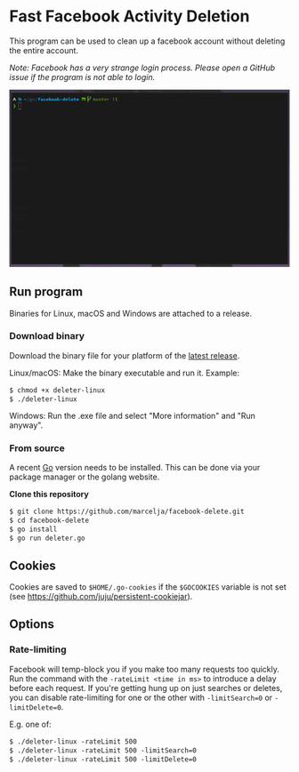 # Fast Facebook Activity Deletion

This program can be used to clean up a facebook account without deleting the entire account.

_Note: Facebook has a very strange login process. Please open a GitHub issue if the program is not able to login._

![](demo.gif)

## Run program

Binaries for Linux, macOS and Windows are attached to a release.

### Download binary

Download the binary file for your platform of the [latest release](https://github.com/marcelja/facebook-delete/releases).

Linux/macOS: Make the binary executable and run it. Example:

```
$ chmod +x deleter-linux
$ ./deleter-linux
```

Windows: Run the .exe file and select "More information" and "Run anyway".

### From source

A recent [Go](https://golang.org/) version needs to be installed. This can be done via your package manager or the golang website.

__Clone this repository__

```
$ git clone https://github.com/marcelja/facebook-delete.git
$ cd facebook-delete
$ go install
$ go run deleter.go
```

## Cookies

Cookies are saved to `$HOME/.go-cookies` if the `$GOCOOKIES` variable is not set (see https://github.com/juju/persistent-cookiejar).

## Options

### Rate-limiting

Facebook will temp-block you if you make too many requests too quickly. Run the command with the `-rateLimit <time in ms>` to introduce a delay before each request. If you're getting hung up on just searches or deletes, you can disable rate-limiting for one or the other with `-limitSearch=0` or `-limitDelete=0`.

E.g. one of:

```
$ ./deleter-linux -rateLimit 500
$ ./deleter-linux -rateLimit 500 -limitSearch=0
$ ./deleter-linux -rateLimit 500 -limitDelete=0
```

